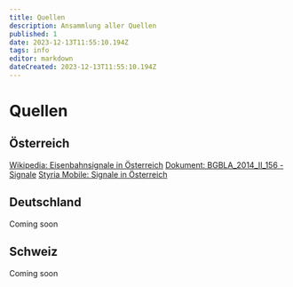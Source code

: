 ```yaml
---
title: Quellen
description: Ansammlung aller Quellen
published: 1
date: 2023-12-13T11:55:10.194Z
tags: info
editor: markdown
dateCreated: 2023-12-13T11:55:10.194Z
---
```


# Quellen
## Österreich
[Wikipedia: Eisenbahnsignale in Österreich](https://de.wikipedia.org/wiki/Eisenbahnsignale_in_%C3%96sterreich#:~:text=,1%5D)
[Dokument: BGBLA_2014_II_156 - Signale](https://www.ris.bka.gv.at/Dokumente/BgblAuth/BGBLA_2014_II_156/COO_2026_100_2_1003634.pdfsig)
[Styria Mobile: Signale in Österreich](http://www.styria-mobile.at/home/Austro-SwissRailwaySignalling/asr/desiga.html)
## Deutschland
Coming soon
## Schweiz
Coming soon
